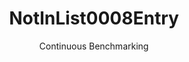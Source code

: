 ---
layout: default
title: NotInList0008Entry
subtitle: Continuous Benchmarking
selected: In
expanded: Benchmarking
benchmark: /individual_results/NotInList0008Entry.html
---